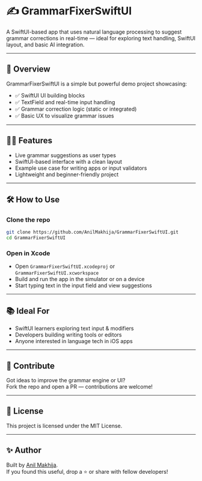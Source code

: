 # ✍️ GrammarFixerSwiftUI

A SwiftUI-based app that uses natural language processing to suggest grammar corrections in real-time — ideal for exploring text handling, SwiftUI layout, and basic AI integration.

---

## 🚀 Overview

GrammarFixerSwiftUI is a simple but powerful demo project showcasing:

- ✅ SwiftUI UI building blocks  
- ✅ TextField and real-time input handling  
- ✅ Grammar correction logic (static or integrated)  
- ✅ Basic UX to visualize grammar issues

---

## 🧑‍💻 Features

- Live grammar suggestions as user types  
- SwiftUI-based interface with a clean layout  
- Example use case for writing apps or input validators  
- Lightweight and beginner-friendly project

---

## 🛠 How to Use

### Clone the repo

```bash
git clone https://github.com/AnilMakhija/GrammarFixerSwiftUI.git
cd GrammarFixerSwiftUI
```

### Open in Xcode

- Open `GrammarFixerSwiftUI.xcodeproj` or `GrammarFixerSwiftUI.xcworkspace`  
- Build and run the app in the simulator or on a device  
- Start typing text in the input field and view suggestions

---

## 📚 Ideal For

- SwiftUI learners exploring text input & modifiers  
- Developers building writing tools or editors  
- Anyone interested in language tech in iOS apps

---

## 🙌 Contribute

Got ideas to improve the grammar engine or UI?  
Fork the repo and open a PR — contributions are welcome!

---

## 🧾 License

This project is licensed under the MIT License.

---

## ✨ Author

Built by [Anil Makhija](https://github.com/AnilMakhija).  
If you found this useful, drop a ⭐️ or share with fellow developers!
